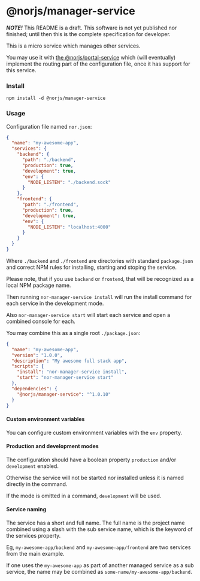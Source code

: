 # @norjs/manager-service

***NOTE!*** This README is a draft. This software is not yet published nor finished; until then this is the complete
specification for developer.

This is a micro service which manages other services.

You may use it with [the @norjs/portal-service](https://github.com/norjs/portal-service) which (will eventually) 
implement the routing part of the configuration file, once it has support for this service.

### Install

```
npm install -d @norjs/manager-service
```

### Usage

Configuration file named `nor.json`:

```json
{
  "name": "my-awesome-app",
  "services": {
    "backend": {
      "path": "./backend",
      "production": true,
      "development": true,
      "env": {
        "NODE_LISTEN": "./backend.sock"
      }
    },
    "frontend": {
      "path": "./frontend",
      "production": true,
      "development": true,
      "env": {
        "NODE_LISTEN": "localhost:4000"
      }
    }
  }
}
```

Where `./backend` and `./frontend` are directories with standard `package.json` and correct NPM rules for installing, 
starting and stoping the service.

Please note, that if you use `backend` or `frontend`, that will be recognized as a local NPM package name.

Then running `nor-manager-service install` will run the install command for each service in the development mode.
 
Also `nor-manager-service start` will start each service and open a combined console for each.

You may combine this as a single root `./package.json`:

```json
{
  "name": "my-awesome-app",
  "version": "1.0.0",
  "description": "My awesome full stack app",
  "scripts": {
    "install": "nor-manager-service install",
    "start": "nor-manager-service start"
  },
  "dependencies": {
    "@norjs/manager-service": "^1.0.10"
  }
}
```

#### Custom environment variables

You can configure custom environment variables with the `env` property.

#### Production and development modes

The configuration should have a boolean property `production` and/or `development` enabled.

Otherwise the service will not be started nor installed unless it is named directly in the command.

If the mode is omitted in a command, `development` will be used.

#### Service naming

The service has a short and full name. The full name is the project name combined using a slash with the sub service 
name, which is the keyword of the services property.

Eg, `my-awesome-app/backend` and `my-awesome-app/frontend` are two services from the main example.

If one uses the `my-awesome-app` as part of another managed service as a sub service, the name may be combined as
`some-name/my-awesome-app/backend`.

